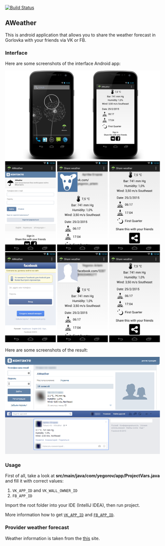 [![Build Status](https://travis-ci.org/Yegorov/AWeather.svg)](https://travis-ci.org/Yegorov/AWeather)

## AWeather

This is android application that allows you to share the weather forecast in Gorlovka with your friends via VK or FB.

### Interface

Here are some screenshots of the interface Android app:

![Sample screenshot 1](/wiki/AWeatherMain.png)
![Sample screenshot 2](/wiki/AWeatherVK.png)
![Sample screenshot 3](/wiki/AWeatherFB.png)

Here are some screenshots of the result:

![Sample screenshot 4](/wiki/resultVK.png)
![Sample screenshot 5](/wiki/resultFB.png)

### Usage

First of all, take a look at **src/main/java/com/yegorov/app/ProjectVars.java** and fill it with correct values:

1. `VK_APP_ID` and `VK_WALL_OWNER_ID`
2. `FB_APP_ID`

Import the root folder into your IDE (IntelliJ IDEA), then run project.

More information how to get [`VK_APP_ID`](/wiki/AppGuide/CreateAppVK.md) and [`FB_APP_ID`](/wiki/AppGuide/CreateAppFB.md).

### Provider weather forecast

Weather information is taken from the [this](http://inmart.ua/show_weather) site.
